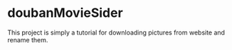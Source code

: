 # doubanMovieSider
This project is simply a tutorial for downloading pictures from website and rename them.
